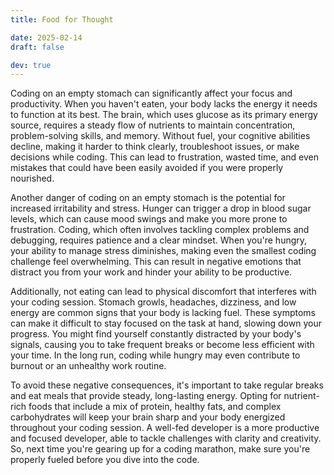 ```yaml
---
title: Food for Thought

date: 2025-02-14
draft: false

dev: true
---
```


Coding on an empty stomach can significantly affect your focus and productivity. When you haven't eaten, your body lacks the energy it needs to function at its best. The brain, which uses glucose as its primary energy source, requires a steady flow of nutrients to maintain concentration, problem-solving skills, and memory. Without fuel, your cognitive abilities decline, making it harder to think clearly, troubleshoot issues, or make decisions while coding. This can lead to frustration, wasted time, and even mistakes that could have been easily avoided if you were properly nourished.

Another danger of coding on an empty stomach is the potential for increased irritability and stress. Hunger can trigger a drop in blood sugar levels, which can cause mood swings and make you more prone to frustration. Coding, which often involves tackling complex problems and debugging, requires patience and a clear mindset. When you're hungry, your ability to manage stress diminishes, making even the smallest coding challenge feel overwhelming. This can result in negative emotions that distract you from your work and hinder your ability to be productive.

Additionally, not eating can lead to physical discomfort that interferes with your coding session. Stomach growls, headaches, dizziness, and low energy are common signs that your body is lacking fuel. These symptoms can make it difficult to stay focused on the task at hand, slowing down your progress. You might find yourself constantly distracted by your body's signals, causing you to take frequent breaks or become less efficient with your time. In the long run, coding while hungry may even contribute to burnout or an unhealthy work routine.

To avoid these negative consequences, it's important to take regular breaks and eat meals that provide steady, long-lasting energy. Opting for nutrient-rich foods that include a mix of protein, healthy fats, and complex carbohydrates will keep your brain sharp and your body energized throughout your coding session. A well-fed developer is a more productive and focused developer, able to tackle challenges with clarity and creativity. So, next time you're gearing up for a coding marathon, make sure you're properly fueled before you dive into the code.